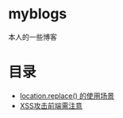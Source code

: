 # myblogs
本人的一些博客

# 目录
* [location.replace() 的使用场景](https://github.com/yunfour/myblogs/issues/1)
* [XSS攻击前端需注意](https://github.com/yunfour/myblogs/issues/2)
